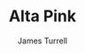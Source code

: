 ---
title: "Alta Pink"
year: "1968"
subtitle: "James Turrell"
displayImg: "img/covers/Alta Pink, 1968, James Turrell.jpg"
isArtworkInfo: 1
url: "https://www.wikiart.org/en/Search/Alta Pink%20James Turrell"
newTab: 1
---